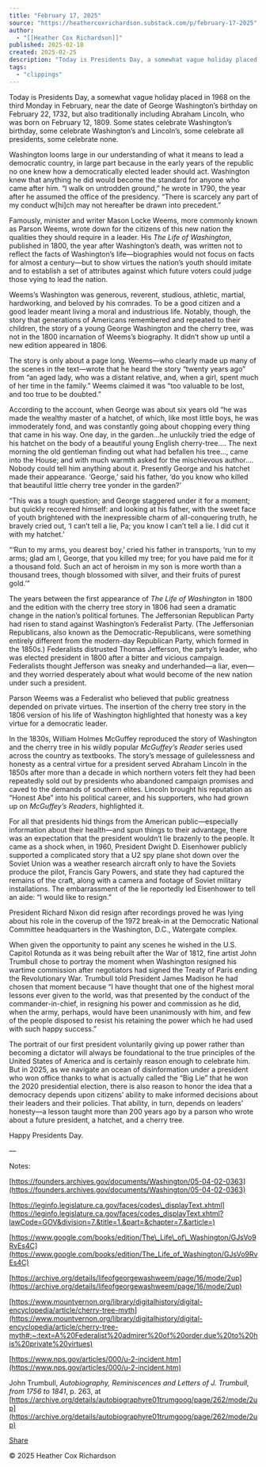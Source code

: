 ```yaml
---
title: "February 17, 2025"
source: "https://heathercoxrichardson.substack.com/p/february-17-2025"
author:
  - "[[Heather Cox Richardson]]"
published: 2025-02-18
created: 2025-02-25
description: "Today is Presidents Day, a somewhat vague holiday placed in 1968 on the third Monday in February, near the date of George Washington’s birthday on February 22, 1732, but also traditionally including Abraham Lincoln, who was born on February 12, 1809."
tags:
  - "clippings"
---
```

Today is Presidents Day, a somewhat vague holiday placed in 1968 on the third Monday in February, near the date of George Washington’s birthday on February 22, 1732, but also traditionally including Abraham Lincoln, who was born on February 12, 1809. Some states celebrate Washington’s birthday, some celebrate Washington’s and Lincoln’s, some celebrate all presidents, some celebrate none.

Washington looms large in our understanding of what it means to lead a democratic country, in large part because in the early years of the republic no one knew how a democratically elected leader should act. Washington knew that anything he did would become the standard for anyone who came after him. “I walk on untrodden ground,” he wrote in 1790, the year after he assumed the office of the presidency. “There is scarcely any part of my conduct w\[hi\]ch may not hereafter be drawn into precedent.”

Famously, minister and writer Mason Locke Weems, more commonly known as Parson Weems, wrote down for the citizens of this new nation the qualities they should require in a leader. His *The Life of Washington*, published in 1800, the year after Washington’s death, was written not to reflect the facts of Washington’s life—biographies would not focus on facts for almost a century—but to show virtues the nation’s youth should imitate and to establish a set of attributes against which future voters could judge those vying to lead the nation.

Weems’s Washington was generous, reverent, studious, athletic, martial, hardworking, and beloved by his comrades. To be a good citizen and a good leader meant living a moral and industrious life. Notably, though, the story that generations of Americans remembered and repeated to their children, the story of a young George Washington and the cherry tree, was not in the 1800 incarnation of Weems’s biography. It didn’t show up until a new edition appeared in 1806.

The story is only about a page long. Weems—who clearly made up many of the scenes in the text—wrote that he heard the story “twenty years ago” from “an aged lady, who was a distant relative, and, when a girl, spent much of her time in the family.” Weems claimed it was “too valuable to be lost, and too true to be doubted.”

According to the account, when George was about six years old “he was made the wealthy master of a hatchet, of which, like most little boys, he was immoderately fond, and was constantly going about chopping every thing that came in his way. One day, in the garden…he unluckily tried the edge of his hatchet on the body of a beautiful young English cherry-tree…. The next morning the old gentleman finding out what had befallen his tree…, came into the House; and with much warmth asked for the mischievous author…. Nobody could tell him anything about it. Presently George and his hatchet made their appearance. ‘George,’ said his father, ‘do you know who killed that beautiful little cherry tree yonder in the garden?’

“This was a tough question; and George staggered under it for a moment; but quickly recovered himself: and looking at his father, with the sweet face of youth brightened with the inexpressible charm of all-conquering truth, he bravely cried out, ‘I can’t tell a lie, Pa; you know I can’t tell a lie. I did cut it with my hatchet.’

“‘Run to my arms, you dearest boy,’ cried his father in transports, ‘run to my arms; glad am I, George, that you killed my tree; for you have paid me for it a thousand fold. Such an act of heroism in my son is more worth than a thousand trees, though blossomed with silver, and their fruits of purest gold.’”

The years between the first appearance of *The Life of Washington* in 1800 and the edition with the cherry tree story in 1806 had seen a dramatic change in the nation’s political fortunes. The Jeffersonian Republican Party had risen to stand against Washington’s Federalist Party. (The Jeffersonian Republicans, also known as the Democratic-Republicans, were something entirely different from the modern-day Republican Party, which formed in the 1850s.) Federalists distrusted Thomas Jefferson, the party’s leader, who was elected president in 1800 after a bitter and vicious campaign. Federalists thought Jefferson was sneaky and underhanded—a liar, even—and they worried desperately about what would become of the new nation under such a president.

Parson Weems was a Federalist who believed that public greatness depended on private virtues. The insertion of the cherry tree story in the 1806 version of his life of Washington highlighted that honesty was a key virtue for a democratic leader.

In the 1830s, William Holmes McGuffey reproduced the story of Washington and the cherry tree in his wildly popular *McGuffey’s Reader* series used across the country as textbooks. The story’s message of guilelessness and honesty as a central virtue for a president served Abraham Lincoln in the 1850s after more than a decade in which northern voters felt they had been repeatedly sold out by presidents who abandoned campaign promises and caved to the demands of southern elites. Lincoln brought his reputation as “Honest Abe” into his political career, and his supporters, who had grown up on *McGuffey’s Readers*, highlighted it.

For all that presidents hid things from the American public—especially information about their health—and spun things to their advantage, there was an expectation that the president wouldn’t lie brazenly to the people. It came as a shock when, in 1960, President Dwight D. Eisenhower publicly supported a complicated story that a U2 spy plane shot down over the Soviet Union was a weather research aircraft only to have the Soviets produce the pilot, Francis Gary Powers, and state they had captured the remains of the craft, along with a camera and footage of Soviet military installations. The embarrassment of the lie reportedly led Eisenhower to tell an aide: “I would like to resign.”

President Richard Nixon did resign after recordings proved he was lying about his role in the coverup of the 1972 break-in at the Democratic National Committee headquarters in the Washington, D.C., Watergate complex.

When given the opportunity to paint any scenes he wished in the U.S. Capitol Rotunda as it was being rebuilt after the War of 1812, fine artist John Trumbull chose to portray the moment when Washington resigned his wartime commission after negotiators had signed the Treaty of Paris ending the Revolutionary War. Trumbull told President James Madison he had chosen that moment because “I have thought that one of the highest moral lessons ever given to the world, was that presented by the conduct of the commander-in-chief, in resigning his power and commission as he did, when the army, perhaps, would have been unanimously with him, and few of the people disposed to resist his retaining the power which he had used with such happy success.”

The portrait of our first president voluntarily giving up power rather than becoming a dictator will always be foundational to the true principles of the United States of America and is certainly reason enough to celebrate him. But in 2025, as we navigate an ocean of disinformation under a president who won office thanks to what is actually called the “Big Lie” that he won the 2020 presidential election, there is also reason to honor the idea that a democracy depends upon citizens’ ability to make informed decisions about their leaders and their policies. That ability, in turn, depends on leaders’ honesty—a lesson taught more than 200 years ago by a parson who wrote about a future president, a hatchet, and a cherry tree.

Happy Presidents Day.

—

Notes:

[https://founders.archives.gov/documents/Washington/05-04-02-0363](https://founders.archives.gov/documents/Washington/05-04-02-0363)

[https://leginfo.legislature.ca.gov/faces/codes\_displayText.xhtml](https://leginfo.legislature.ca.gov/faces/codes_displayText.xhtml?lawCode=GOV&division=7.&title=1.&part=&chapter=7.&article=)

[https://www.google.com/books/edition/The\_Life\_of\_Washington/GJsVo9RvEs4C](https://www.google.com/books/edition/The_Life_of_Washington/GJsVo9RvEs4C)

[https://archive.org/details/lifeofgeorgewashweem/page/16/mode/2up](https://archive.org/details/lifeofgeorgewashweem/page/16/mode/2up)

[https://www.mountvernon.org/library/digitalhistory/digital-encyclopedia/article/cherry-tree-myth](https://www.mountvernon.org/library/digitalhistory/digital-encyclopedia/article/cherry-tree-myth#:~:text=A%20Federalist%20admirer%20of%20order,due%20to%20his%20private%20virtues)

[https://www.nps.gov/articles/000/u-2-incident.htm](https://www.nps.gov/articles/000/u-2-incident.htm)

John Trumbull, *Autobiography, Reminiscences and Letters of J. Trumbull, from 1756 to 1841*, p. 263, at [https://archive.org/details/autobiographyre01trumgoog/page/262/mode/2up](https://archive.org/details/autobiographyre01trumgoog/page/262/mode/2up)

[Share](https://heathercoxrichardson.substack.com/p/february-17-2025?utm_source=substack&utm_medium=email&utm_content=share&action=share)

© 2025 Heather Cox Richardson
